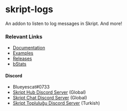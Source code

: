 # skript-logs
An addon to listen to log messages in Skript. And more!

### Relevant Links
- [Documentation](https://skripthub.net/docs/?addon=skript-logs)
- [Examples](https://github.com/Blueyescat/skript-logs/wiki/Examples)
- [Releases](https://github.com/Blueyescat/skript-logs/releases)
- [bStats](https://bstats.org/plugin/bukkit/skript-logs)

#### Discord
- Blueyescat#0733
- [Skript Hub Discord Server](https://skripthub.net/discord) (Global)
- [Skript Chat Discord Server](https://discord.gg/tMhwDmC) (Global)
- [Skript Topluluğu Discord Server](https://discord.gg/UuNuz5Y) (Turkish)
